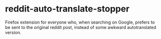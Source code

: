 # reddit-auto-translate-stopper
Firefox extension for everyone who, when searching on Google, prefers to be sent to the original reddit post, instead of some awkward autotranslated version.
